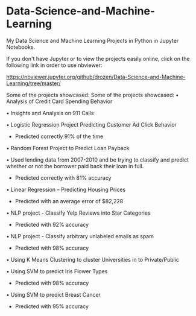 # Data-Science-and-Machine-Learning
My Data Science and Machine Learning Projects in Python in Jupyter Notebooks.

If you don't have Jupyter or to view the projects easily online, click on the following link in order to use nbviewer:

https://nbviewer.jupyter.org/github/drozen/Data-Science-and-Machine-Learning/tree/master/

Some of the projects showcased:
Some of the projects showcased:
•	Analysis of Credit Card Spending Behavior

•	Insights and Analysis on 911 Calls

•	Logistic Regression Project Predicting Customer Ad Click Behavior

-	Predicted correctly 91% of the time

•	Random Forest Project to Predict Loan Payback

•	Used lending data from 2007-2010 and be trying to classify and predict whether or not the borrower paid back their loan in full.

-	Predicted correctly with 81% accuracy

•	Linear Regression – Predicting Housing Prices

-	Predicted with an average error of $82,228

•	NLP project - Classify Yelp Reviews into Star Categories

-	Predicted with 92% accuracy

•	NLP project - Classify arbitrary unlabeled emails as spam

-	Predicted with 98% accuracy

•	Using K Means Clustering to cluster Universities in to Private/Public

•	Using SVM to predict Iris Flower Types

-	Predicted with 98% accuracy

•	Using SVM to predict Breast Cancer

-	Predicted with 95% accuracy

